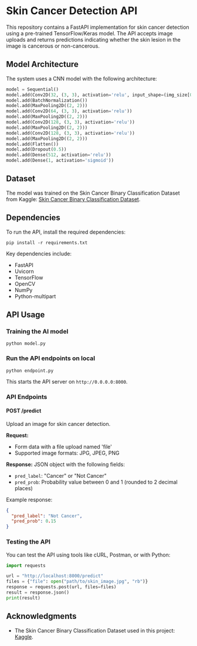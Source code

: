 # Skin Cancer Detection API

This repository contains a FastAPI implementation for skin cancer detection using a pre-trained TensorFlow/Keras model. The API accepts image uploads and returns predictions indicating whether the skin lesion in the image is cancerous or non-cancerous.

## Model Architecture

The system uses a CNN model with the following architecture:

```python
model = Sequential()
model.add(Conv2D(32, (3, 3), activation='relu', input_shape=(img_size[0], img_size[1], 3)))
model.add(BatchNormalization())
model.add(MaxPooling2D((2, 2)))
model.add(Conv2D(64, (3, 3), activation='relu'))
model.add(MaxPooling2D((2, 2)))
model.add(Conv2D(128, (3, 3), activation='relu'))
model.add(MaxPooling2D((2, 2)))
model.add(Conv2D(128, (3, 3), activation='relu'))
model.add(MaxPooling2D((2, 2)))
model.add(Flatten())
model.add(Dropout(0.5))
model.add(Dense(512, activation='relu'))
model.add(Dense(1, activation='sigmoid'))
```

## Dataset

The model was trained on the Skin Cancer Binary Classification Dataset from Kaggle: [Skin Cancer Binary Classification Dataset](https://www.kaggle.com/datasets/kylegraupe/skin-cancer-binary-classification-dataset).

## Dependencies

To run the API, install the required dependencies:

```shell
pip install -r requirements.txt
```

Key dependencies include:
- FastAPI
- Uvicorn
- TensorFlow
- OpenCV
- NumPy
- Python-multipart

## API Usage

### Training the AI model

```shell
python model.py
```
### Run the API endpoints on local
```shell
python endpoint.py
```
This starts the API server on `http://0.0.0.0:8000`.
### API Endpoints

#### POST /predict

Upload an image for skin cancer detection.

**Request:**
- Form data with a file upload named 'file'
- Supported image formats: JPG, JPEG, PNG

**Response:**
JSON object with the following fields:
- `pred_label`: "Cancer" or "Not Cancer"
- `pred_prob`: Probability value between 0 and 1 (rounded to 2 decimal places)

Example response:
```json
{
  "pred_label": "Not Cancer",
  "pred_prob": 0.15
}
```

### Testing the API

You can test the API using tools like cURL, Postman, or with Python:

```python
import requests

url = "http://localhost:8000/predict"
files = {"file": open("path/to/skin_image.jpg", "rb")}
response = requests.post(url, files=files)
result = response.json()
print(result)
```

## Acknowledgments

- The Skin Cancer Binary Classification Dataset used in this project: [Kaggle](https://www.kaggle.com/datasets/kylegraupe/skin-cancer-binary-classification-dataset).

